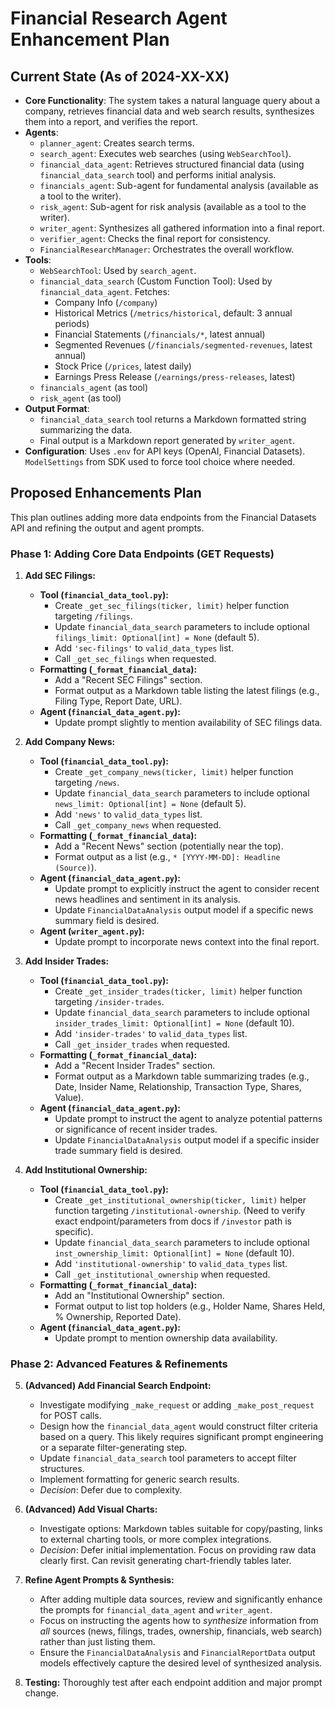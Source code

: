 # Financial Research Agent Enhancement Plan

## Current State (As of 2024-XX-XX)

*   **Core Functionality**: The system takes a natural language query about a company, retrieves financial data and web search results, synthesizes them into a report, and verifies the report.
*   **Agents**:
    *   `planner_agent`: Creates search terms.
    *   `search_agent`: Executes web searches (using `WebSearchTool`).
    *   `financial_data_agent`: Retrieves structured financial data (using `financial_data_search` tool) and performs initial analysis.
    *   `financials_agent`: Sub-agent for fundamental analysis (available as a tool to the writer).
    *   `risk_agent`: Sub-agent for risk analysis (available as a tool to the writer).
    *   `writer_agent`: Synthesizes all gathered information into a final report.
    *   `verifier_agent`: Checks the final report for consistency.
    *   `FinancialResearchManager`: Orchestrates the overall workflow.
*   **Tools**:
    *   `WebSearchTool`: Used by `search_agent`.
    *   `financial_data_search` (Custom Function Tool): Used by `financial_data_agent`. Fetches:
        *   Company Info (`/company`)
        *   Historical Metrics (`/metrics/historical`, default: 3 annual periods)
        *   Financial Statements (`/financials/*`, latest annual)
        *   Segmented Revenues (`/financials/segmented-revenues`, latest annual)
        *   Stock Price (`/prices`, latest daily)
        *   Earnings Press Release (`/earnings/press-releases`, latest)
    *   `financials_agent` (as tool)
    *   `risk_agent` (as tool)
*   **Output Format**:
    *   `financial_data_search` tool returns a Markdown formatted string summarizing the data.
    *   Final output is a Markdown report generated by `writer_agent`.
*   **Configuration**: Uses `.env` for API keys (OpenAI, Financial Datasets). `ModelSettings` from SDK used to force tool choice where needed.

## Proposed Enhancements Plan

This plan outlines adding more data endpoints from the Financial Datasets API and refining the output and agent prompts.

### Phase 1: Adding Core Data Endpoints (GET Requests)

1.  **Add SEC Filings:**
    *   **Tool (`financial_data_tool.py`):**
        *   Create `_get_sec_filings(ticker, limit)` helper function targeting `/filings`.
        *   Update `financial_data_search` parameters to include optional `filings_limit: Optional[int] = None` (default 5).
        *   Add `'sec-filings'` to `valid_data_types` list.
        *   Call `_get_sec_filings` when requested.
    *   **Formatting (`_format_financial_data`):**
        *   Add a "Recent SEC Filings" section.
        *   Format output as a Markdown table listing the latest filings (e.g., Filing Type, Report Date, URL).
    *   **Agent (`financial_data_agent.py`):**
        *   Update prompt slightly to mention availability of SEC filings data.

2.  **Add Company News:**
    *   **Tool (`financial_data_tool.py`):**
        *   Create `_get_company_news(ticker, limit)` helper function targeting `/news`.
        *   Update `financial_data_search` parameters to include optional `news_limit: Optional[int] = None` (default 5).
        *   Add `'news'` to `valid_data_types` list.
        *   Call `_get_company_news` when requested.
    *   **Formatting (`_format_financial_data`):**
        *   Add a "Recent News" section (potentially near the top).
        *   Format output as a list (e.g., `* [YYYY-MM-DD]: Headline (Source)`).
    *   **Agent (`financial_data_agent.py`):**
        *   Update prompt to explicitly instruct the agent to consider recent news headlines and sentiment in its analysis.
        *   Update `FinancialDataAnalysis` output model if a specific news summary field is desired.
    *   **Agent (`writer_agent.py`):**
        *   Update prompt to incorporate news context into the final report.

3.  **Add Insider Trades:**
    *   **Tool (`financial_data_tool.py`):**
        *   Create `_get_insider_trades(ticker, limit)` helper function targeting `/insider-trades`.
        *   Update `financial_data_search` parameters to include optional `insider_trades_limit: Optional[int] = None` (default 10).
        *   Add `'insider-trades'` to `valid_data_types` list.
        *   Call `_get_insider_trades` when requested.
    *   **Formatting (`_format_financial_data`):**
        *   Add a "Recent Insider Trades" section.
        *   Format output as a Markdown table summarizing trades (e.g., Date, Insider Name, Relationship, Transaction Type, Shares, Value).
    *   **Agent (`financial_data_agent.py`):**
        *   Update prompt to instruct the agent to analyze potential patterns or significance of recent insider trades.
        *   Update `FinancialDataAnalysis` output model if a specific insider trade summary field is desired.

4.  **Add Institutional Ownership:**
    *   **Tool (`financial_data_tool.py`):**
        *   Create `_get_institutional_ownership(ticker, limit)` helper function targeting `/institutional-ownership`. (Need to verify exact endpoint/parameters from docs if `/investor` path is specific).
        *   Update `financial_data_search` parameters to include optional `inst_ownership_limit: Optional[int] = None` (default 10).
        *   Add `'institutional-ownership'` to `valid_data_types` list.
        *   Call `_get_institutional_ownership` when requested.
    *   **Formatting (`_format_financial_data`):**
        *   Add an "Institutional Ownership" section.
        *   Format output to list top holders (e.g., Holder Name, Shares Held, % Ownership, Reported Date).
    *   **Agent (`financial_data_agent.py`):**
        *   Update prompt to mention ownership data availability.

### Phase 2: Advanced Features & Refinements

5.  **(Advanced) Add Financial Search Endpoint:**
    *   Investigate modifying `_make_request` or adding `_make_post_request` for POST calls.
    *   Design how the `financial_data_agent` would construct filter criteria based on a query. This likely requires significant prompt engineering or a separate filter-generating step.
    *   Update `financial_data_search` tool parameters to accept filter structures.
    *   Implement formatting for generic search results.
    *   *Decision*: Defer due to complexity.

6.  **(Advanced) Add Visual Charts:**
    *   Investigate options: Markdown tables suitable for copy/pasting, links to external charting tools, or more complex integrations.
    *   *Decision*: Defer initial implementation. Focus on providing raw data clearly first. Can revisit generating chart-friendly tables later.

7.  **Refine Agent Prompts & Synthesis:**
    *   After adding multiple data sources, review and significantly enhance the prompts for `financial_data_agent` and `writer_agent`.
    *   Focus on instructing the agents how to *synthesize* information from *all* sources (news, filings, trades, ownership, financials, web search) rather than just listing them.
    *   Ensure the `FinancialDataAnalysis` and `FinancialReportData` output models effectively capture the desired level of synthesized analysis.

8.  **Testing:** Thoroughly test after each endpoint addition and major prompt change. 
